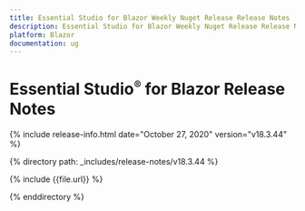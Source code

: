 ```yaml
---
title: Essential Studio for Blazor Weekly Nuget Release Release Notes  
description: Essential Studio for Blazor Weekly Nuget Release Release Notes  
platform: Blazor
documentation: ug
---
```


# Essential Studio<sup style="font-size:70%">&reg;</sup> for Blazor  Release Notes  

{% include release-info.html date="October 27, 2020"  version="v18.3.44" %} 

{% directory path: _includes/release-notes/v18.3.44 %}

{% include {{file.url}} %}

{% enddirectory %}

